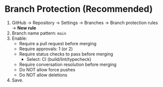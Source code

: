 
# Branch Protection (Recommended)

1. GitHub → Repository → Settings → Branches → Branch protection rules → **New rule**
2. Branch name pattern: `main`
3. Enable:
   - Require a pull request before merging
   - Require approvals: 1 (or 2)
   - Require status checks to pass before merging
     - Select: CI (build/lint/typecheck)
   - Require conversation resolution before merging
   - Do NOT allow force pushes
   - Do NOT allow deletions
4. Save.
